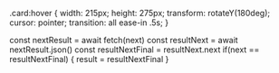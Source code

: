 .card:hover {
    width: 215px;
    height: 275px;
    transform: rotateY(180deg);
    cursor: pointer;
    transition: all ease-in .5s;
}


   const nextResult = await fetch(next)
    const resultNext = await nextResult.json()
    const resultNextFinal = resultNext.next
    if(next == resultNextFinal) {
        result = resultNextFinal
    }